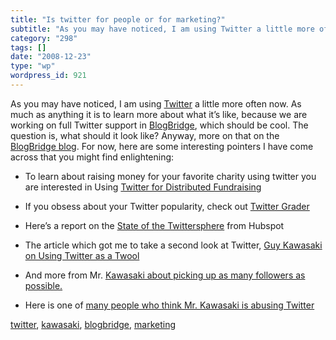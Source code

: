 ```yaml
---
title: "Is twitter for people or for marketing?"
subtitle: "As you may have noticed, I am using Twitter a little more often now. As mu..."
category: "298"
tags: []
date: "2008-12-23"
type: "wp"
wordpress_id: 921
---
```

As you may have noticed, I am using [Twitter](http://www.twitter.com) a little more often now. As much as anything it is to learn more about what it’s like, because we are working on full Twitter support in [BlogBridge](http://www.blogbridge.com), which should be cool. The question is, what should it look like? Anyway, more on that on the [BlogBridge blog](http://www.blogbridge.com).
For now, here are some interesting pointers I have come across that you might find enlightening:

- To learn about raising money for your favorite charity using twitter you are interested in Using [Twitter for Distributed Fundraising](http://twitter.grader.com/)

- If you obsess about your Twitter popularity, check out [Twitter Grader](http://twitter.grader.com/)

- Here’s a report on the [State of the Twittersphere](http://blog.hubspot.com/blog/tabid/6307/bid/4439/State-of-the-Twittersphere-Q4-2008-Report.aspx) from Hubspot

- The article which got me to take a second look at Twitter, [Guy Kawasaki on Using Twitter as a Twool](http://blog.guykawasaki.com/2008/12/how-to-use-twit.html)

- And more from Mr. [Kawasaki about picking up as many followers as possible.](http://blog.guykawasaki.com/2008/11/looking-for-m-1.html)

- Here is one of [many people who think Mr. Kawasaki is abusing Twitter](http://blog.guykawasaki.com/2008/11/looking-for-m-1.html)

[twitter](http://technorati.com/tag/twitter), [kawasaki](http://technorati.com/tag/kawasaki), [blogbridge](http://technorati.com/tag/blogbridge), [marketing](http://technorati.com/tag/marketing)
